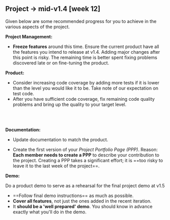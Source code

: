 <div id="title">

## Project → mid-v1.4 [week 12]
</div>
<div id="body">

Given below are some recommended progress for you to achieve in the various aspects of the project.

**Project Management:**

* **Freeze features** around this time. Ensure the current product have all the features you intend to release at v1.4. Adding major changes after this point is risky. The remaining time is better spent fixing problems discovered late or on fine-tuning the product.  

**Product:**

* Consider increasing code coverage by adding more tests if it is lower than the level you would like it to be. Take note of <trigger trigger="click" for="modal:v15rc-testingExpectations">our expectation on test code</trigger>. 
* After you have sufficient code coverage, fix remaining code quality problems and bring up the quality to your target level.

<modal title="Admin {{ icon_embedding }} Project Asessement → Expectation on testing" id="modal:v15rc-testingExpectations">
  <include src="project-testing.md#expectations"/>
</modal>

<div class="indented-twice">
<include src="project-assessment.md#code-quality-tips" />
</div>

<modal large title="Textbook {{ icon_embedding }} Implementation →" id="modal:v15-codeQuality">
  <include src="../book/codeQuality/index.md"/>
</modal>

**Documentation:**

* Update documentation to match the product.

* Create the first version of your _Project Portfolio Page (PPP)_. Reason: **Each member needs to create a PPP** to describe your contribution to the project. Creating a PPP takes a significant effort; it is ==too risky to leave it to the last week of the project==. 

<div class="indented-twice">

<tip-box> 
  <include src="projectPortfolioPage.md" />
</tip-box>

</div>

**Demo:**

Do a product demo to serve as a rehearsal for the final project demo at v1.5

* ==Follow <trigger trigger="click" for="modal:v15rc-demo-instructions">final demo instructions</trigger>== as much as possible.
* **Cover all features**, not just the ones added in the recent iteration.
* It **should be a 'well prepared' demo**. You should know in advance exactly what you'll do in the demo.

<modal large title="Admin {{ icon_embedding }} Project → v1.5 Demo (extract)" id="modal:v15rc-demo-instructions">
  <include src="project-v15.md#v15-demo-instructions"/>
</modal> 

</div>